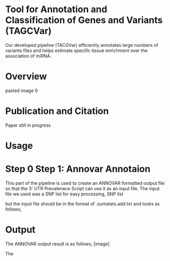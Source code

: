 # **Tool for Annotation and Classification of Genes and Variants (TAGCVar)**
Our developed pipeline (TACGVar) efficiently annotates large numbers of variants files and helps estimate specific tissue enrichment over the association of miRNA.

# **Overview**
pasted image 0

# **Publication and Citation**
Paper still in progress

# **Usage**
# **Step 0 Step 1: Annovar Annotaion**
This part of the pipeline is used to create an ANNOVAR formatted output file so that the 3' UTR Prevalenece Script can use it as an input file. The input file we used was a SNP list for easy processing, SNP list

but the input file should be in the format of .sumstats.add.txt and looks as follows;

# **Output**
The ANNOVAR output result is as follows; [image]

The
